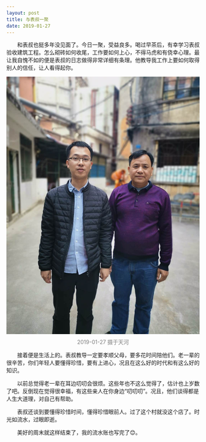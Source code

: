 ```yaml
---
layout: post
title: 与表叔一聚
date: 2019-01-27
---
```


<style>
  p {
  	text-indent: 2em;
  }

  .image-caption {
  	text-align: center;
  	color: gray;
  	display: block;
  	margin-top: .5em;
  }

  .image {
    text-indent: 0;
  }
</style>

和表叔也挺多年没见面了。今日一聚，受益良多。喝过早茶后，有幸学习表叔验收建筑工程。怎么砌砖如何收尾，工作要如何上心，不得马虎和有侥幸心理。最让我自愧不如的便是表叔的日志做得非常详细有条理。他教导我工作上要如何取得别人的信任，让人看得起你。

<img class="image" src="/images/together.JPG" alt="together">
<span class="image-caption">2019-01-27 摄于天河</span>

接着便是生活上的。表叔教导一定要孝顺父母，要多花时间陪他们。老一辈的很辛苦，你们年轻人要懂得珍惜，要有上进心，况且在这么好的时代和有这么好的知识。

以前总觉得老一辈在耳边叨叨会很烦。这些年也不这么觉得了，估计也上岁数了吧。反倒现在觉得很幸福，有这些亲人在你身边“叨叨叨”。况且，他们谈得都是人生大道理，对自己有帮助。

表叔还谈到要懂得珍惜时间，懂得珍惜眼前人。过了这个村就没这个店了。时光如流水，过眼即逝。

美好的周末就这样结束了，我的流水账也写完了😊。